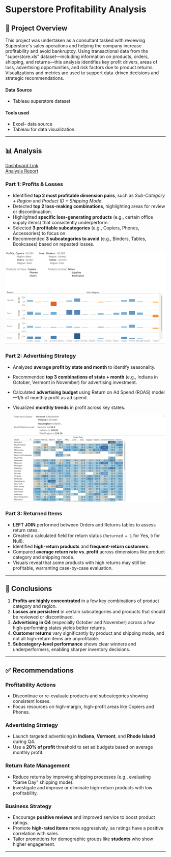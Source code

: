 
# Superstore Profitability Analysis

## 📌 Project Overview

This project was undertaken as a consultant tasked with reviewing Superstore's sales operations and helping the company increase profitability and avoid bankruptcy. Using transactional data from the "superstore.xls" dataset—including information on products, orders, shipping, and returns—this analysis identifies key profit drivers, areas of loss, advertising opportunities, and risk factors due to product returns. Visualizations and metrics are used to support data-driven decisions and strategic recommendations.

#### Data Source
 - Tableau superstore dataset

 
 #### Tools used 
 - Excel- data source 
 - Tableau for data visualization.

---

## 📊 Analysis

<a href="https://public.tableau.com/views/Superstore_17435126136000/Productssellingandproductstostop?:language=en-US&publish=yes&:sid=&:redirect=auth&:display_count=n&:origin=viz_share_link">Dashboard Link</a><br/>
<a href="https://github.com/Bhagya-laks/Triple-Ten-Projects/tree/main/Superstore%20Analysis" >Analysis Report</a>

### Part 1: Profits & Losses
- Identified **top 2 most profitable dimension pairs**, such as *Sub-Category + Region* and *Product ID + Shipping Mode*.
- Detected **top 2 loss-making combinations**, highlighting areas for review or discontinuation.
- Highlighted **specific loss-generating products** (e.g., certain office supply items) that consistently underperform.
- Selected **3 profitable subcategories** (e.g., Copiers, Phones, Accessories) to focus on.
- Recommended **3 subcategories to avoid** (e.g., Binders, Tables, Bookcases) based on repeated losses.







<img src= "Profit and loss.png" />
  

### Part 2: Advertising Strategy
- Analyzed **average profit by state and month** to identify seasonality.
- Recommended **top 3 combinations of state + month** (e.g., Indiana in October, Vermont in November) for advertising investment.
- Calculated **advertising budget** using Return on Ad Spend (ROAS) model—1/5 of monthly profit as ad spend.
- Visualized **monthly trends** in profit across key states.

  <img src= "Three best states.png"/>
  

### Part 3: Returned Items
- **LEFT JOIN** performed between Orders and Returns tables to assess return rates.
- Created a calculated field for return status (`Returned = 1` for Yes, `0` for Null).
- Identified **high-return products** and **frequent-return customers**.
- Compared **average return rate vs. profit** across dimensions like product category and shipping mode.
- Visuals reveal that some products with high returns may still be profitable, warranting case-by-case evaluation.

---

## 🧠 Conclusions

1. **Profits are highly concentrated** in a few key combinations of product category and region.
2. **Losses are persistent** in certain subcategories and products that should be reviewed or discontinued.
3. **Advertising in Q4** (especially October and November) across a few high-performing states yields better returns.
4. **Customer returns** vary significantly by product and shipping mode, and not all high-return items are unprofitable.
5. **Subcategory-level performance** shows clear winners and underperformers, enabling sharper inventory decisions.

---

## ✅ Recommendations

### Profitability Actions
- Discontinue or re-evaluate products and subcategories showing consistent losses.
- Focus resources on high-margin, high-profit areas like Copiers and Phones.

### Advertising Strategy
- Launch targeted advertising in **Indiana**, **Vermont**, and **Rhode Island** during Q4.
- Use a **20% of profit** threshold to set ad budgets based on average monthly profit.

### Return Rate Management
- Reduce returns by improving shipping processes (e.g., evaluating "Same Day" shipping mode).
- Investigate and improve or eliminate high-return products with low profitability.

### Business Strategy
- Encourage **positive reviews** and improved service to boost product ratings.
- Promote **high-rated items** more aggressively, as ratings have a positive correlation with sales.
- Tailor promotions for demographic groups like **students** who show higher engagement.

---


